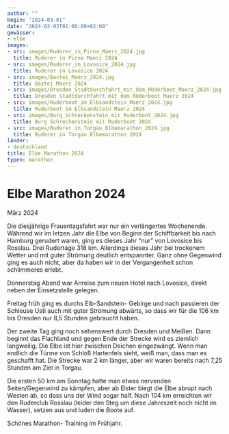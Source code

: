 ```yaml
---
author: ""
begin: "2024-03-01"
date: "2024-03-03T01:00:00+02:00"
gewässer:
- elbe
images:
- src: images/Ruderer_in_Pirna_Maerz_2024.jpg
  title: Ruderer in Pirna Maerz 2024
- src: images/Ruderer_in_Lovosice_2024.jpg
  title: Ruderer in Lovosice 2024
- src: images/Bastei_Maerz_2024.jpg
  title: Bastei Maerz 2024
- src: images/Dresden_Stadtdurchfahrt_mit_dem_RUderboot_Maerz_2024.jpg
  title: Dresden Stadtdurchfahrt mit dem RUderboot Maerz 2024
- src: images/Ruderboot_im_Elbsandstein_Maerz_2024.jpg
  title: Ruderboot im Elbsandstein Maerz 2024
- src: images/Burg_Schreckenstein_mit_Ruderboot_2024.jpg
  title: Burg Schreckenstein mit Ruderboot 2024
- src: images/Ruderer_in_Torgau_Elbemarathon_2024.jpg
  title: Ruderer in Torgau Elbemarathon 2024
länder:
- deutschland
title: Elbe Marathon 2024
typen: marathon
---
```


# Elbe Marathon 2024


März 2024

Die diesjährige Frauentagsfahrt war nur ein verlängertes Wochenende. Während wir im letzen Jahr die Elbe von Beginn der Schiffbarkeit bis nach Hamburg gerudert waren, ging es dieses Jahr “nur” von Lovosice bis Rosslau. Drei Rudertage 318 km. Allerdings dieses Jahr bei trockenem Wetter und mit guter Strömung deutlich entspannter. Ganz ohne Gegenwind ging es auch nicht, aber da haben wir in der Vergangenheit schon schlimmeres erlebt.

Donnerstag Abend war Anreise zum neuen Hotel nach Lovosice, direkt neben der Einsetzstelle gelegen.

Freitag früh ging es durchs Elb-Sandstein- Gebirge und nach passieren der Schleuse Usti auch mit guter Strömung abwärts, so dass wir für die 106 km bis Dresden nur 8,5 Stunden gebraucht haben.

Der zweite Tag ging noch sehenswert durch Dresden und Meißen. Dann beginnt das Flachland und gegen Ende der Strecke wird es ziemlich langweilig. Die Elbe ist hier zwischen Deichen eingezwängt. Wenn man endlich die Türme von Schloß Hartenfels sieht, weiß man, dass man es geschafft hat. Die Strecke war 2 km länger, aber wir waren bereits nach 7,25 Stunden am Ziel in Torgau.

Die ersten 50 km am Sonntag hatte man etwas nervenden Seiten/Gegenwind zu kämpfen, aber ab Elster biegt die Elbe abrupt nach Westen ab, so dass uns der Wind sogar half. Nach 104 km erreichten wir den Ruderclub Rosslau (leider den Steg um diese Jahreszeit noch nicht im Wasser), setzen aus und luden die Boote auf.

Schönes Marathon- Training im Frühjahr.
